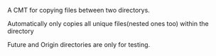 A CMT for copying files between two directorys.

Automatically only copies all unique files(nested ones too) within the directory

Future and Origin directories are only for testing.
